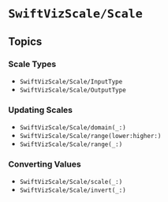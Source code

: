 # ``SwiftVizScale/Scale``

## Topics

### Scale Types

- ``SwiftVizScale/Scale/InputType``
- ``SwiftVizScale/Scale/OutputType``

### Updating Scales

- ``SwiftVizScale/Scale/domain(_:)``
- ``SwiftVizScale/Scale/range(lower:higher:)``
- ``SwiftVizScale/Scale/range(_:)``

### Converting Values 

- ``SwiftVizScale/Scale/scale(_:)``
- ``SwiftVizScale/Scale/invert(_:)``
